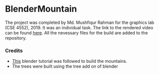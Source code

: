 # BlenderMountain

The project was completed by Md. Mushfiqur Rahman for the graphics lab (CSE 4552), 2019. It was an individual task. The link to the rendered video can be found [here](link). All the nevessary files for the build are added to the repository.

### Credits

- [This](https://www.youtube.com/watch?v=qSafYNQrodk&t=3679s) blender tutorial was followed to build the mountains.
- The trees were built using the tree add on of blender
